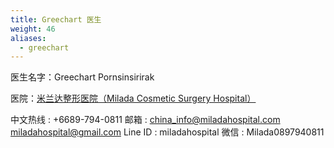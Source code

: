 ```yaml
---
title: Greechart 医生
weight: 46
aliases:
  - greechart
---
```


医生名字：Greechart Pornsinsirirak

医院：[米兰达整形医院（Milada Cosmetic Surgery Hospital）](https://g.page/milada_hospital)

中文热线 : +6689-794-0811
邮箱 : <china_info@miladahospital.com> <miladahospital@gmail.com>
Line ID : miladahospital
微信 : Milada0897940811

